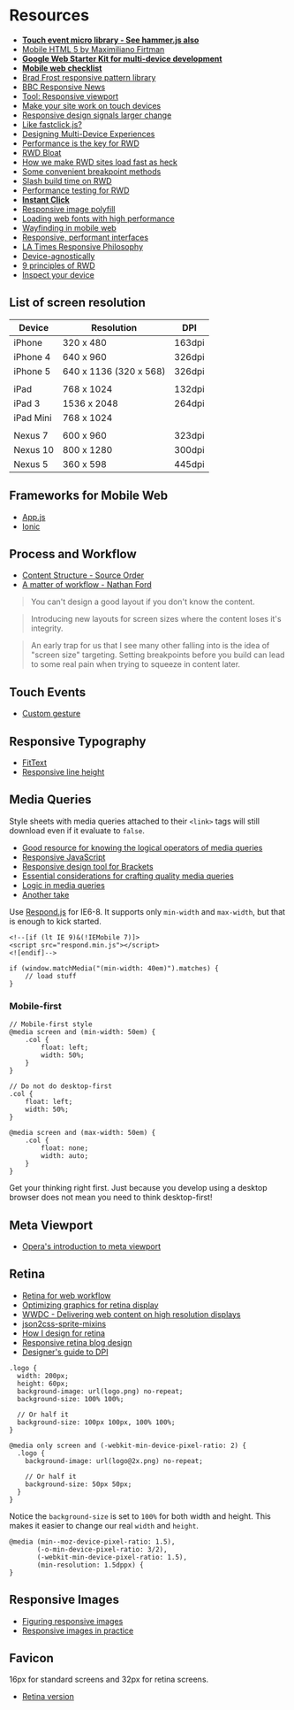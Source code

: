 # Resources

* [**Touch event micro library - See hammer.js also**](http://quojs.tapquo.com/)
* [Mobile HTML 5 by Maximiliano Firtman](http://mobilehtml5.org/)
* [**Google Web Starter Kit for multi-device development**](https://developers.google.com/web/starter-kit/)
* [**Mobile web checklist**](http://www.luster.io/blog/9-29-14-mobile-web-checklist.html)
* [Brad Frost responsive pattern library](http://bradfrost.github.io/this-is-responsive/patterns.html)
* [BBC Responsive News](http://responsivenews.co.uk/)
* [Tool: Responsive viewport](http://cobyism.com/shapeshifter/)
* [Make your site work on touch devices](http://www.creativebloq.com/javascript/make-your-site-work-touch-devices-51411644)
* [Responsive design signals larger change](http://www.vanseodesign.com/web-design/responsive-design-signals-larger-change/)
* [Like fastclick.js?](http://filamentgroup.com/lab/tappy.html)
* [Designing Multi-Device Experiences](http://www.nirandfar.com/2014/07/how-successful-companies-design-for-users-multi-device-lives.html)
* [Performance is the key for RWD](http://www.smashingmagazine.com/2014/07/22/responsive-web-design-should-not-be-your-only-mobile-strategy/)
* [RWD Bloat](http://daverupert.com/2014/07/rwd-bloat-part-ii/)
* [How we make RWD sites load fast as heck](http://filamentgroup.com/lab/performance-rwd.html)
* [Some convenient breakpoint methods](http://restivejs.com/)
* [Slash build time on RWD](http://www.creativebloq.com/css3/slash-build-time-proportional-rwd-91412846)
* [Performance testing for RWD](https://github.com/lafikl/RWDPerf)
* [**Instant Click**](http://instantclick.io/)
* [Responsive image polyfill](https://github.com/aFarkas/respimage)
* [Loading web fonts with high performance](http://bdadam.com/blog/loading-webfonts-with-high-performance.html)
* [Wayfinding in mobile web](http://www.smashingmagazine.com/2014/10/13/wayfinding-for-the-mobile-web/)
* [Responsive, performant interfaces](https://github.com/mrmrs/tachyons/)
* [LA Times Responsive Philosophy](http://www.codeandtheory.com/things-we-make/responsive-philosophy)
* [Device-agnostically](http://www.smashingmagazine.com/smashing-newsletter-issue-123/)
* [9 principles of RWD](http://blog.froont.com/9-basic-principles-of-responsive-web-design/)
* [Inspect your device](http://mydevice.io/)

## List of screen resolution

|   Device  |       Resolution       |  DPI   |
| --------- | ---------------------- | ------ |
| iPhone    | 320 x 480              | 163dpi |
| iPhone 4  | 640 x 960              | 326dpi |
| iPhone 5  | 640 x 1136 (320 x 568) | 326dpi |
|           |                        |        |
| iPad      | 768 x 1024             | 132dpi |
| iPad 3    | 1536 x 2048            | 264dpi |
| iPad Mini | 768 x 1024             |        |
|           |                        |        |
| Nexus 7   | 600 x 960              | 323dpi |
| Nexus 10  | 800 x 1280             | 300dpi |
| Nexus 5   | 360 x 598              | 445dpi |

## Frameworks for Mobile Web

* [App.js](http://code.kik.com/app/2/index.html)
* [Ionic](http://ionicframework.com/)

## Process and Workflow

* [Content Structure - Source Order](https://vimeo.com/89535832)
* [A matter of workflow - Nathan Ford](http://www.iaskyouanswer.co.uk/nathan-ford.php)

> You can't design a good layout if you don't know the content.

> Introducing new layouts for screen sizes where the content loses it's integrity.

> An early trap for us that I see many other falling into is the idea of "screen size" targeting. Setting breakpoints before you build can lead to some real pain when trying to squeeze in content later.

## Touch Events

* [Custom gesture](https://developers.google.com/web/fundamentals/input/touch-input/touchevents/)

## Responsive Typography

* [FitText](http://fittextjs.com/)
* [Responsive line height](http://viljamis.com/blog/2014/responsive-line-height/)

## Media Queries

Style sheets with media queries attached to their `<link>` tags will still download even if it evaluate to `false`.

* [Good resource for knowing the logical operators of media queries](https://developer.mozilla.org/en-US/docs/Web/Guide/CSS/Media_queries)
* [Responsive JavaScript](http://www.csskarma.com/blog/responsive-javascript/)
* [Responsive design tool for Brackets](http://www.leebrimelow.com/responsive-design-with-adobe-brackets/)
* [Essential considerations for crafting quality media queries](http://zomigi.com/blog/essential-considerations-for-crafting-quality-media-queries/)
* [Logic in media queries](http://css-tricks.com/logic-in-media-queries/)
* [Another take](http://sassmeister.com/gist/1a0a43f1511b9bd75adf)

Use [Respond.js](https://github.com/scottjehl/Respond) for IE6-8. It supports only `min-width` and `max-width`, but that is enough to kick started.

```
<!--[if (lt IE 9)&(!IEMobile 7)]>
<script src="respond.min.js"></script>
<![endif]-->
```

```
if (window.matchMedia("(min-width: 40em)").matches) {
	// load stuff}
```

### Mobile-first

```
// Mobile-first style
@media screen and (min-width: 50em) {
	.col {
		float: left;
		width: 50%;
	}
}

// Do not do desktop-first
.col {
	float: left;
	width: 50%;
}

@media screen and (max-width: 50em) {
	.col {
		float: none;
		width: auto;
	}
}
```

Get your thinking right first. Just because you develop using a desktop browser does not mean you need to think desktop-first!

## Meta Viewport

* [Opera's introduction to meta viewport](http://dev.opera.com/articles/view/an-introduction-to-meta-viewport-and-viewport/)

## Retina

* [Retina for web workflow](http://michieldegraaf.com/post/retina-for-web-workflow/)
* [Optimizing graphics for retina display](http://www.studiopress.com/design/css-background-size-graphics.htm)
* [WWDC - Delivering web content on high resolution displays](https://developer.apple.com/videos/wwdc/2012/?id=602)
* [json2css-sprite-mixins](https://github.com/bensmithett/json2css-sprite-mixins)
* [How I design for retina](https://medium.com/p/e905c9106a56)
* [Responsive retina blog design](http://paulstamatiou.com/responsive-retina-blog-design/)
* [Designer's guide to DPI](http://sebastien-gabriel.com/designers-guide-to-dpi/)


```
.logo {
  width: 200px;
  height: 60px;
  background-image: url(logo.png) no-repeat;
  background-size: 100% 100%;

  // Or half it
  background-size: 100px 100px, 100% 100%;
}

@media only screen and (-webkit-min-device-pixel-ratio: 2) {
  .logo {
    background-image: url(logo@2x.png) no-repeat;

    // Or half it
    background-size: 50px 50px;
  }
}
```

Notice the `background-size` is set to `100%` for both width and height. This makes it easier to change our real `width` and `height`.

```
@media (min--moz-device-pixel-ratio: 1.5),
       (-o-min-device-pixel-ratio: 3/2),
       (-webkit-min-device-pixel-ratio: 1.5),
       (min-resolution: 1.5dppx) {
}
```

## Responsive Images

* [Figuring responsive images](http://css-tricks.com/video-screencasts/133-figuring-responsive-images/)
* [Responsive images in practice](http://alistapart.com/article/responsive-images-in-practice)

## Favicon

16px for standard screens and 32px for retina screens.

* [Retina version](http://xiconeditor.com/)